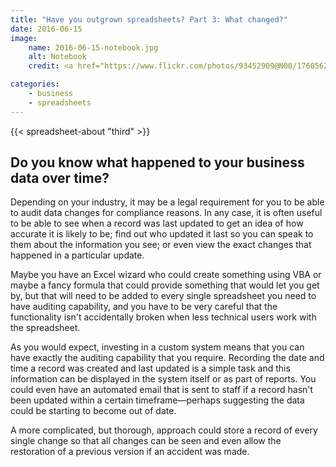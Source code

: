 ```yaml
---
title: "Have you outgrown spreadsheets? Part 3: What changed?"
date: 2016-06-15
image:
    name: 2016-06-15-notebook.jpg
    alt: Notebook
    credit: <a href="https://www.flickr.com/photos/93452909@N00/176056228">Nuclear fission Deutsches Museum</a>&nbsp;<a href="https://creativecommons.org/licenses/by-sa/2.0/">(license)</a>

categories:
    - business
    - spreadsheets
---
```


{{< spreadsheet-about "third" >}}

## Do you know what happened to your business data over time?
Depending on your industry, it may be a legal requirement for you to be able to audit data changes for compliance reasons. In any case, it is often useful to be able to see when a record was last updated to get an idea of how accurate it is likely to be; find out who updated it last so you can speak to them about the information you see; or even view the exact changes that happened in a particular update.

Maybe you have an Excel wizard who could create something using VBA or maybe a fancy formula that could provide something that would let you get by, but that will need to be added to every single spreadsheet you need to have auditing capability, and you have to be very careful that the functionality isn't accidentally broken when less technical users work with the spreadsheet.

As you would expect, investing in a custom system means that you can have exactly the auditing capability that you require. Recording the date and time a record was created and last updated is a simple task and this information can be displayed in the system itself or as part of reports. You could even have an automated email that is sent to staff if a record hasn't been updated within a certain timeframe&mdash;perhaps suggesting the data could be starting to become out of date.

A more complicated, but thorough, approach could store a record of every single change so that all changes can be seen and even allow the restoration of a previous version if an accident was made.
